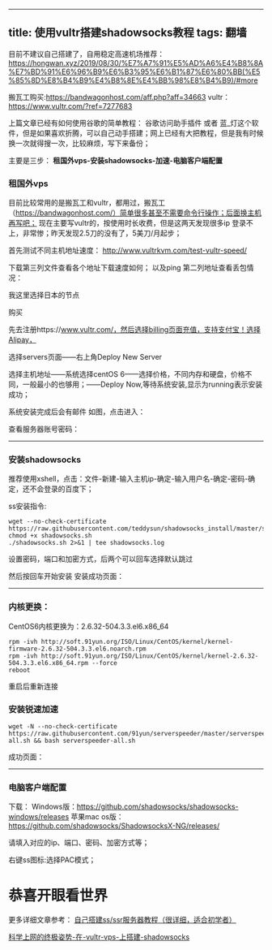 
---
title: 使用vultr搭建shadowsocks教程
tags: 翻墙
---

目前不建议自己搭建了，自用稳定高速机场推荐：https://hongwan.xyz/2019/08/30/%E7%A7%91%E5%AD%A6%E4%B8%8A%E7%BD%91%E6%96%B9%E6%B3%95%E6%B1%87%E6%80%BB(%E5%85%8D%E8%B4%B9%E4%B8%8E%E4%BB%98%E8%B4%B9)/#more

搬瓦工购买:https://bandwagonhost.com/aff.php?aff=34663
vultr：https://www.vultr.com/?ref=7277683

<!--more--> 

上篇文章已经有如何使用谷歌的简单教程： 谷歌访问助手插件 或者 蓝_灯这个软件，但是如果喜欢折腾，可以自己动手搭建；网上已经有大把教程，但是我有时候换一次就得搜一次，比较麻烦，写下来备份；

主要是三步：
**租国外vps-安装shadowsocks-加速-电脑客户端配置**



### 租国外vps

目前比较常用的是搬瓦工和vultr，都用过，搬瓦工（https://bandwagonhost.com/）简单很多甚至不需要命令行操作；后面换主机再写吧；
现在主要写vultr的，按使用时长收费，但是这两天发现很多ip 登录不上，非常惨；昨天发现2.5刀的没有了，5美刀/月起步；

首先测试不同主机地址速度：
http://www.vultrkvm.com/test-vultr-speed/



下载第三列文件查看各个地址下载速度如何；
以及ping 第二列地址查看丢包情况：



我这里选择日本的节点


购买

先去注册https://www.vultr.com/，然后选择billing页面充值，支持支付宝！选择Alipay，


选择servers页面——右上角Deploy New Server

选择主机地址——系统选择centOS 6——选择价格，不同内存和硬盘，价格不同，一般最小的也够用；——Deploy Now,等待系统安装,显示为running表示安装成功；



系统安装完成后会有邮件
如图，点击进入：

查看服务器账号密码：

----------

### 安装shadowsocks

推荐使用xshell，点击：文件-新建-输入主机ip-确定-输入用户名-确定-密码-确定，还不会登录的百度下；


ss安装指令:

```
wget --no-check-certificate https://raw.githubusercontent.com/teddysun/shadowsocks_install/master/shadowsocks.sh
chmod +x shadowsocks.sh
./shadowsocks.sh 2>&1 | tee shadowsocks.log
```

设置密码，端口和加密方式，后两个可以回车选择默认跳过




然后按回车开始安装
安装成功页面：


----------

### 内核更换：
CentOS6内核更换为：2.6.32-504.3.3.el6.x86_64
```
rpm -ivh http://soft.91yun.org/ISO/Linux/CentOS/kernel/kernel-firmware-2.6.32-504.3.3.el6.noarch.rpm
rpm -ivh http://soft.91yun.org/ISO/Linux/CentOS/kernel/kernel-2.6.32-504.3.3.el6.x86_64.rpm --force
reboot
```
重启后重新连接

### 安装锐速加速
```
wget -N --no-check-certificate https://raw.githubusercontent.com/91yun/serverspeeder/master/serverspeeder-all.sh && bash serverspeeder-all.sh
```
成功页面：

----------

### 电脑客户端配置
下载：
Windows版：https://github.com/shadowsocks/shadowsocks-windows/releases
苹果mac os版：https://github.com/shadowsocks/ShadowsocksX-NG/releases/

请填入对应的ip、端口、密码、加密方式等；

右键ss图标:选择PAC模式；



# 恭喜开眼看世界


更多详细文章参考：
[自己搭建ss/ssr服务器教程（很详细，适合初学者）](https://github.com/getlantern/forum/issues/5620)

[科学上网的终极姿势-在-vultr-vps-上搭建-shadowsocks](https://medium.com/@zoomyale/%E7%A7%91%E5%AD%A6%E4%B8%8A%E7%BD%91%E7%9A%84%E7%BB%88%E6%9E%81%E5%A7%BF%E5%8A%BF-%E5%9C%A8-vultr-vps-%E4%B8%8A%E6%90%AD%E5%BB%BA-shadowsocks-fd57c807d97e)








